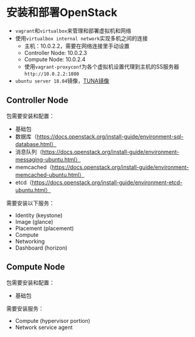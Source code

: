 # 安装和部署OpenStack

- `vagrant`和`virtualbox`来管理和部署虚拟机和网络
- 使用`virtualbox internal network`实现多机之间的连接
  - 主机：10.0.2.2，需要在网络连接里手动设置
  - Controller Node: 10.0.2.3
  - Compute Node: 10.0.2.4
  - 使用`vagrant-proxyconf`为各个虚拟机设置代理到主机的SS服务器`http://10.0.2.2:1080`
- `ubuntu server 18.04`镜像，[TUNA镜像](https://mirrors.tuna.tsinghua.edu.cn/ubuntu-cloud-images/bionic/)

## Controller Node

包需要安装和配置：
- 基础包
- 数据库（https://docs.openstack.org/install-guide/environment-sql-database.html）
- 消息队列（https://docs.openstack.org/install-guide/environment-messaging-ubuntu.html）
- memcached（https://docs.openstack.org/install-guide/environment-memcached-ubuntu.html）
- etcd（https://docs.openstack.org/install-guide/environment-etcd-ubuntu.html）

需要安装以下服务：
- Identity (keystone)
- Image (glance)
- Placement (placement)
- Compute
- Networking
- Dashboard (horizon)

## Compute Node

包需要安装和配置：
- 基础包

需要安装服务：
- Compute (hypervisor portion)
- Network service agent